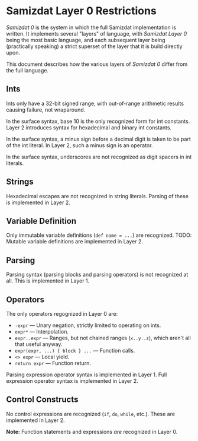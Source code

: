 Samizdat Layer 0 Restrictions
=============================

*Samizdat 0* is the system in which the full Samizdat implementation is
written. It implements several "layers" of language, with *Samizdat Layer 0*
being the most basic language, and each subsequent layer being (practically
speaking) a strict superset of the layer that it is build directly upon.

This document describes how the various layers of *Samizdat 0* differ
from the full language.


Ints
----

Ints only have a 32-bit signed range, with out-of-range arithmetic
results causing failure, not wraparound.

In the surface syntax, base 10 is the only recognized form for int
constants. Layer 2 introduces syntax for hexadecimal and binary int
constants.

In the surface syntax, a minus sign before a decimal digit is taken to
be part of the int literal. In Layer 2, such a minus sign is an operator.

In the surface syntax, underscores are not recognized as digit spacers
in int literals.

Strings
-------

Hexadecimal escapes are not recognized in string literals. Parsing of
these is implemented in Layer 2.

Variable Definition
-------------------

Only immutable variable definitions (`def name = ...`) are recognized.
TODO: Mutable variable definitions are implemented in Layer 2.

Parsing
-------

Parsing syntax (parsing blocks and parsing operators) is not recognized at
all. This is implemented in Layer 1.

Operators
---------

The only operators regognized in Layer 0 are:

* `-expr` &mdash; Unary negation, strictly limited to operating on ints.
* `expr*` &mdash; Interpolation.
* `expr..expr` &mdash; Ranges, but not chained ranges (`x..y..z`), which
  aren't all that useful anyway.
* `expr(expr, ...) { block } ...` &mdash; Function calls.
* `<> expr` &mdash; Local yield.
* `return expr` &mdash; Function return.

Parsing expression operator syntax is implemented in Layer 1.
Full expression operator syntax is implemented in Layer 2.

Control Constructs
------------------

No control expressions are recognized (`if`, `do`, `while`, etc.). These
are implemented in Layer 2.

**Note:** Function statements and expressions *are* recognized in Layer 0.

